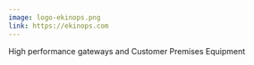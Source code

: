 ```yaml
---
image: logo-ekinops.png
link: https://ekinops.com
---
```


High performance gateways and Customer Premises Equipment
